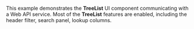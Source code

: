 This example demonstrates the **TreeList** UI component communicating with a&nbsp;Web API service. Most of&nbsp;the **TreeList** features are enabled, including the header filter, search panel, lookup columns.